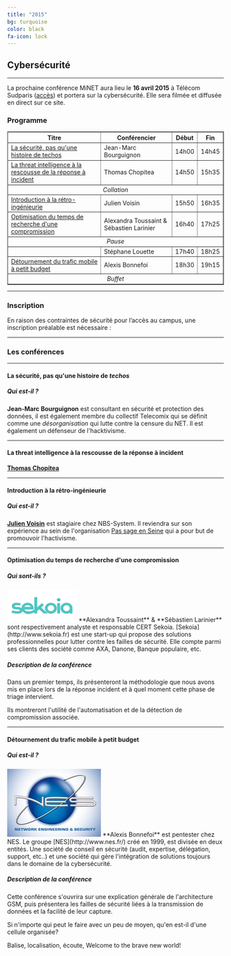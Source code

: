 ```yaml
---
title: "2015"
bg: turquoise
color: black
fa-icon: lock
---
```


## Cybersécurité

-------------------------

La prochaine conférence MiNET aura lieu le **16 avril 2015** à Télécom Sudparis ([accès](#accès)) et portera sur la cybersécurité. Elle sera filmée et diffusée en direct sur ce site.

### Programme

<center>
<table border="1">
   <tr>
       <th><strong>Titre</strong></th>
       <th><strong>Conférencier</strong></th>
       <th><strong>Début</strong></th>
       <th><strong>Fin</strong></th>
   </tr>
   <tr>
       <td><a href="#la-scurit-pas-quune-histoire-de-techos">La sécurité, pas qu'une histoire de techos</a></td>
       <td>Jean-Marc Bourguignon</td>
       <td>14h00</td>
       <td>14h45</td>
   </tr>
   <tr>
       <td><a href="#la-threat-intelligence--la-rescousse-de-la-rponse--incident">La threat intelligence à la rescousse de la réponse à incident</a></td>
       <td>Thomas Chopitea</td>
       <td>14h50</td>
       <td>15h35</td>
   </tr>
   <tr>
       <td colspan="4"><em><center>Collation</center></em></td>
   </tr>
      <tr>
       <td><a href="#introduction--la-rtro-ingnieurie">Introduction à la rétro-ingénieurie</a></td>
       <td>Julien Voisin</td>
       <td>15h50</td>
       <td>16h35</td>
   </tr>
   <tr>
       <td><a href="#optimisation-du-temps-de-recherche-dune-compromission">Optimisation du temps de recherche d'une compromission</a></td>
       <td>Alexandra Toussaint & Sébastien Larinier</td>
       <td>16h40</td>
       <td>17h25</td>
   </tr>
      <tr>
       <td colspan="4"><em><center>Pause</center></em></td>
   </tr>
   <tr>
       <td><a href="#"></a></td>
       <td>Stéphane Louette</td>
       <td>17h40</td>
       <td>18h25</td>
   </tr>
   <tr>
       <td><a href="#dtournement-du-trafic-mobile--petit-budget">Détournement du trafic mobile à petit budget</a></td>
       <td>Alexis Bonnefoi</td>
       <td>18h30</td>
       <td>19h15</td>
   </tr>
   <tr>
       <td colspan="4"><em><center>Buffet</center></em></td>
   </tr>
</table>
</center>

-------------------------

### Inscription

En raison des contraintes de sécurité pour l’accès au campus, une inscription préalable est nécessaire :

<center><a href="https://conference.minet.net/inscription/">
<span class="fa-stack subtlecircle" style="font-size:80px; background:rgba(255,255,255,0.1)">
  <i class="fa fa-circle fa-stack-2x text-white"></i>
  <i class="fa fa-user-plus fa-stack-1x text-turquoise"></i>
</span>
</a></center>

-------------------------

### Les conférences

-------------------------

#### La sécurité, pas qu'une histoire de *techos*

##### Qui est-il ?

**Jean-Marc Bourguignon** est consultant en sécurité et protection des données, il est également membre du collectif Telecomix qui se définit comme une *désorganisation* qui lutte contre la censure du NET. Il est également un défenseur de l'hacktivisme.

-------------------------------------------

#### La threat intelligence à la rescousse de la réponse à incident

**[Thomas Chopitea](http://tomchop.me/)**

-------------------------------------------

#### Introduction à la rétro-ingénieurie

##### Qui est-il ?

**[Julien Voisin](http://dustri.org/)** est stagiaire chez NBS-System. Il reviendra sur son expérience au sein de l'organisation [Pas sage en Seine](http://www.passageenseine.org/) qui a pour but de promouvoir l'hactivisme.

--------------------------------------------

#### Optimisation du temps de recherche d'une compromission

##### Qui sont-ils ?

<img class="right" width="162" height="76" src="img/sekoia.png">
**Alexandra Toussaint** & **Sébastien Larinier** sont respectivement analyste et responsable CERT Sekoia. [Sekoia](http://www.sekoia.fr) est une start-up qui propose des solutions professionnelles pour lutter contre les failles de sécurité. Elle compte parmi ses clients des société comme AXA, Danone, Banque populaire, etc.

##### Description de la conférence

Dans un premier temps, ils présenteront la méthodologie que nous avons mis en place lors de la réponse incident et à quel moment cette phase de triage intervient.

Ils montreront l'utilité de l'automatisation et de la détection de compromission associée.

---------------------------------------------

#### Détournement du trafic mobile à petit budget

##### Qui est-il ?

<img class="right" width="218" height="158" src="img/nes.jpg">
**Alexis Bonnefoi** est pentester chez NES. Le groupe [NES](http://www.nes.fr/) créé en 1999, est divisée en deux entités. Une société de conseil en sécurité (audit, expertise, délégation, support, etc..) et une société qui gère l'intégration de solutions toujours dans le domaine de la cybersécurité.

##### Description de la conférence

Cette conférence s'ouvrira sur une explication générale de l'architecture GSM, puis présentera les failles de sécurité liées à la transmission de données et la facilité de leur capture.

Si n'importe qui peut le faire avec un peu de moyen, qu'en est-il d'une cellule organisée?

Balise, localisation, écoute, Welcome to the brave new world!
